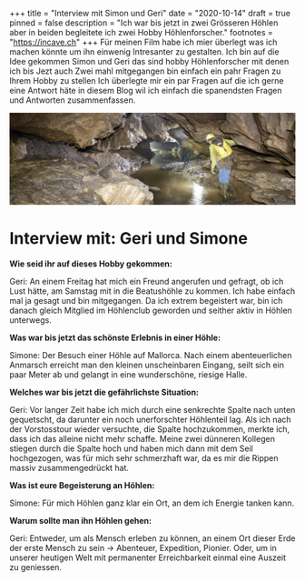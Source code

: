 +++
title = "Interview mit Simon und Geri"
date = "2020-10-14"
draft = true
pinned = false
description = "Ich war bis jetzt in zwei Grösseren Höhlen aber in beiden begleitete ich zwei Hobby Höhlenforscher."
footnotes = "https://incave.ch"
+++
Für meinen Film habe ich mier überlegt was ich machen könnte um ihn einwenig Intresanter zu gestalten. Ich bin auf die Idee gekommen Simon und Geri das sind hobby Höhlenforscher mit denen ich bis Jezt auch Zwei mahl mitgegangen bin einfach ein pahr Fragen zu Ihrem Hobby zu stellen Ich überlegte mir ein par Fragen auf die ich gerne eine Antwort häte in diesem Blog wil ich einfach die spanendsten Fragen und Antworten zusammenfassen.

![](5db96cdad0b98.jpg)

# Interview mit: Geri und Simone

**Wie seid ihr auf dieses Hobby gekommen:**

Geri: An einem Freitag hat mich ein Freund angerufen und gefragt, ob ich Lust hätte, am Samstag mit in die Beatushöhle zu kommen. Ich habe einfach mal ja gesagt und bin mitgegangen. Da ich extrem begeistert war, bin ich danach gleich Mitglied im Höhlenclub geworden und seither aktiv in Höhlen unterwegs.

**Was war bis jetzt das schönste Erlebnis in einer Höhle:**

Simone: Der Besuch einer Höhle auf Mallorca. Nach einem abenteuerlichen Anmarsch erreicht man den kleinen unscheinbaren Eingang, seilt sich ein paar Meter ab und gelangt in eine wunderschöne, riesige Halle.

**Welches war bis jetzt die gefährlichste Situation:**

Geri: Vor langer Zeit habe ich mich durch eine senkrechte Spalte nach unten gequetscht, da darunter ein noch unerforschter Höhlenteil lag. Als ich nach der Vorstosstour wieder versuchte, die Spalte hochzukommen, merkte ich, dass ich das alleine nicht mehr schaffe. Meine zwei dünneren Kollegen stiegen durch die Spalte hoch und haben mich dann mit dem Seil hochgezogen, was für mich sehr schmerzhaft war, da es mir die Rippen massiv zusammengedrückt hat.

**Was ist eure Begeisterung an Höhlen:** 

Simone: Für mich Höhlen ganz klar ein Ort, an dem ich Energie tanken kann.

**Warum sollte man ihn Höhlen gehen:**

Geri: Entweder, um als Mensch erleben zu können, an einem Ort dieser Erde der erste Mensch zu sein -> Abenteuer, Expedition, Pionier. Oder, um in unserer heutigen Welt mit permanenter Erreichbarkeit einmal eine Auszeit zu geniessen.